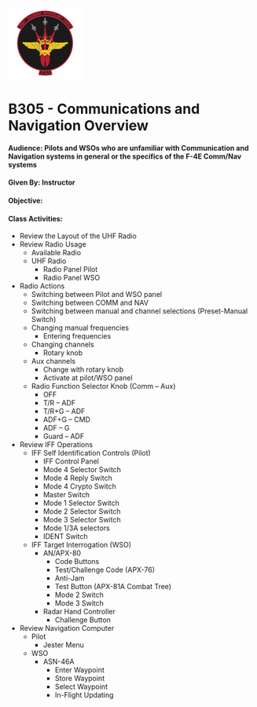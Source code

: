 ![JTAF Logo](../img/Logo.png)

# B305 - Communications and Navigation Overview
#### Audience: Pilots and WSOs who are unfamiliar with Communication and Navigation systems in general or the specifics of the F-4E Comm/Nav systems
#### Given By: Instructor
#### Objective: 
#### Class Activities:
  * Review the Layout of the UHF Radio
  * Review Radio Usage
    + Available Radio
    + UHF Radio
      - Radio Panel Pilot
      - Radio Panel WSO
  * Radio Actions
    + Switching between Pilot and WSO panel
    + Switching between COMM and NAV
    + Switching between manual and channel selections (Preset-Manual Switch)
    + Changing manual frequencies
      - Entering frequencies
    + Changing channels
      - Rotary knob
    + Aux channels
      - Change with rotary knob
      - Activate at pilot/WSO panel
    + Radio Function Selector Knob (Comm – Aux)
      - OFF
      - T/R – ADF
      - T/R+G – ADF
      - ADF+G – CMD
      - ADF – G
      - Guard – ADF
  * Review IFF Operations
    + IFF Self Identification Controls (Pilot)
      - IFF Control Panel
      - Mode 4 Selector Switch
      - Mode 4 Reply Switch
      - Mode 4 Crypto Switch
      - Master Switch
      - Mode 1 Selector Switch
      - Mode 2 Selector Switch
      - Mode 3 Selector Switch
      - Mode 1/3A selectors
      - IDENT Switch
    + IFF Target Interrogation (WSO)
      - AN/APX-80
        - Code Buttons
        - Test/Challenge Code (APX-76)
        - Anti-Jam
        - Test Button (APX-81A Combat Tree)
        - Mode 2 Switch
        - Mode 3 Switch
      - Radar Hand Controller
        - Challenge Button
  * Review Navigation Computer
    + Pilot
      - Jester Menu
    + WSO
      - ASN-46A
        - Enter Waypoint
        - Store Waypoint
        - Select Waypoint
        - In-Flight Updating
